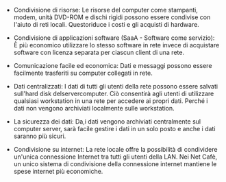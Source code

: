 - Condivisione di risorse: Le risorse del computer come stampanti, modem, unità DVD-ROM e dischi rigidi possono essere condivise con l'aiuto di reti locali. Questoriduce i costi e gli acquisti di hardware.
    
- Condivisione di applicazioni software (SaaA - Software come servizio): È più economico utilizzare lo stesso software in rete invece di acquistare software con licenza separata per ciascun client di una rete.
    
- Comunicazione facile ed economica: Dati e messaggi possono essere facilmente trasferiti su computer collegati in rete.
    
- Dati centralizzati: I dati di tutti gli utenti della rete possono essere salvati sull'hard disk delservercomputer. Ciò consentirà agli utenti di utilizzare qualsiasi workstation in una rete per accedere ai propri dati. Perché i dati non vengono archiviati localmente sulle workstation.
    
- La sicurezza dei dati: Da,i dati vengono archiviati centralmente sul computer server, sarà facile gestire i dati in un solo posto e anche i dati saranno più sicuri.
    
- Condivisione su internet: La rete locale offre la possibilità di condividere un'unica connessione Internet tra tutti gli utenti della LAN. Nei Net Cafè, un unico sistema di condivisione della connessione internet mantiene le spese internet più economiche.